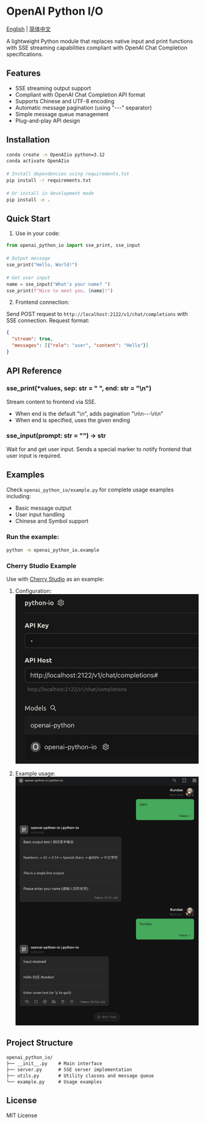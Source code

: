 # OpenAI Python I/O

[English](README.md) | [简体中文](README-CN.md)

A lightweight Python module that replaces native input and print functions with SSE streaming capabilities compliant with OpenAI Chat Completion specifications.

## Features

- SSE streaming output support
- Compliant with OpenAI Chat Completion API format
- Supports Chinese and UTF-8 encoding
- Automatic message pagination (using "---" separator)
- Simple message queue management
- Plug-and-play API design

## Installation

```bash
conda create -n OpenAIio python=3.12
conda activate OpenAIio

# Install dependencies using requirements.txt
pip install -r requirements.txt

# Or install in development mode
pip install -e .
```

## Quick Start

1. Use in your code:

```python
from openai_python_io import sse_print, sse_input

# Output message
sse_print("Hello, World!")

# Get user input
name = sse_input("What's your name? ")
sse_print(f"Nice to meet you, {name}!")
```

2. Frontend connection:

Send POST request to `http://localhost:2122/v1/chat/completions` with SSE connection. Request format:

```json
{
  "stream": true,
  "messages": [{"role": "user", "content": "Hello"}]
}
```

## API Reference

### sse_print(*values, sep: str = " ", end: str = "\n")
Stream content to frontend via SSE.
- When end is the default "\n", adds pagination "\n\n---\n\n"
- When end is specified, uses the given ending

### sse_input(prompt: str = "") -> str
Wait for and get user input. Sends a special marker to notify frontend that user input is required.

## Examples

Check `openai_python_io/example.py` for complete usage examples including:
- Basic message output
- User input handling
- Chinese and Symbol support

### Run the example:
```bash
python -m openai_python_io.example
```

### Cherry Studio Example

Use with [Cherry Studio](https://github.com/CherryHQ/cherry-studio) as an example:

1. Configuration:
![Configuration](docs/images/config.png)

2. Example usage:
![Example](docs/images/example.png)

## Project Structure

```
openai_python_io/
├── __init__.py    # Main interface
├── server.py      # SSE server implementation
├── utils.py       # Utility classes and message queue
└── example.py     # Usage examples
```

## License

MIT License